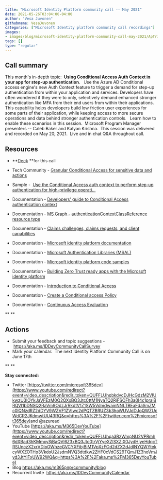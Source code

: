 ```yaml
---
title: "Microsoft Identity Platform community call -- May 2021"
date: 2021-05-26T03:04:00-04:00
author: "Vesa Juvonen"
githubname: VesaJuvonen
categories: ["Microsoft Identity platform community call recordings"]
images:
- images/blog/microsoft-identity-platform-community-call-may-2021/ApTriggeredStep-up.png
tags: []
type: "regular"
---
```



## Call summary


This month's in-depth topic:  **Using Conditional Access Auth Context in
your app for step-up authentication**.   Use the Azure AD Conditional
access engine's new Auth Context feature to trigger a demand for step-up
authentication from within your application and services. Developers
have often wondered if they were to only, selectively demand enhanced
stronger authentication like MFA from their end users from within their
applications.  This capability helps developers build low friction user
experiences for some parts of their application, while keeping access to
more secure operations and data behind stronger authentication controls.
  Learn how to enable these scenarios in this session.  Microsoft
Program Manager presenters -- Caleb Baker and Kalyan Krishna.  This
session was delivered and recorded on May 20, 2021.  Live and in chat
Q&A throughout call. 


## Resources

-   **[Deck](https://techcommunity.microsoft.com/gxcuf89792/attachments/gxcuf89792/Microsoft365PnPBlog/298/1/Use%20Conditional%20Access%20Auth%20Context%20in%20your%20app%20for%20step-up%20authentication.pptx) **for
    this call

-   Tech Community - [Granular Conditional Access for sensitive data and
    actions](https://techcommunity.microsoft.com/t5/azure-active-directory-identity/granular-conditional-access-for-sensitive-data-and-actions/ba-p/1751775) 

-   Sample -  [Use the Conditional Access auth context to perform
    step-up authentication for high-privilege
    operati\...](https://github.com/Azure-Samples/ms-identity-ca-auth-context/blob/main/README.md) 

-   Documentation - [Developers' guide to Conditional Access
    authentication
    context](https://docs.microsoft.com/azure/active-directory/develop/developer-guide-conditional-access-authentication-context)

-   Documentation - [MS Graph
    -](https://docs.microsoft.com/graph/api/resources/authenticationcontextclassreference?view=graph-rest-beta)
    [authenticationContextClassReference](https://docs.microsoft.com/graph/api/resources/authenticationcontextclassreference?view=graph-rest-beta)
    [resource
    type](https://docs.microsoft.com/graph/api/resources/authenticationcontextclassreference?view=graph-rest-beta)

-   Documentation - [Claims challenges, claims requests, and client
    capabilities](https://docs.microsoft.com/azure/active-directory/develop/claims-challenge)

-   Documentation - [Microsoft identity platform
    documentation](https://docs.microsoft.com/azure/active-directory/develop/)

-   Documentation - [Microsoft Authentication Libraries
    (MSAL)](https://docs.microsoft.com/azure/active-directory/develop/msal-overview)

-   Documentation - [Microsoft identity platform code
    samples](https://docs.microsoft.com/azure/active-directory/develop/sample-v2-code) 

-   Documentation - [Building Zero Trust ready apps with the Microsoft
    identity
    platform](https://docs.microsoft.com/security/zero-trust/identity-developer)

-   Documentation - [Introduction to Conditional
    Access](https://docs.microsoft.com/azure/active-directory/conditional-access/overview)

-   Documentation - [Create a Conditional access
    Policy](https://docs.microsoft.com/azure/active-directory/conditional-access/concept-conditional-access-cloud-apps)

-   Documentation - [Continuous Access
    Evaluation](https://docs.microsoft.com/azure/active-directory/conditional-access/concept-continuous-access-evaluation)

** **

## Actions



-   Submit your feedback and topic suggestions
    - <https://aka.ms/IDDevCommunityCallSurvey> 
-   Mark your calendar.  The next Identity Platform Community Call is on
    June 17th

** **

**Stay connected:**

-   Twitter [https://twitter.com/microsoft365dev](https://www.youtube.com/redirect?event=video_description&redir_token=QUFFLUhqbkdvcDJHcGdzM2VIUkwzU3lOYkJaVFEzM0Q2QXxBQ3Jtc0ttM1NyaTQ2RjFSOFh3a0l4c1pralBRQVI1bDNSQ2RaVm9OdzJrRkdtV1Z1SW5VdmdwamNNLTBEaFdaSmZMc0lQNzdRZ2dDYV9WZVF1ZVIwc2dPQTZBRUZ3b3hoWUVJdDJoQWZUcWdCR2JKdmwtUU43RQ&q=https%3A%2F%2Ftwitter.com%2Fmicrosoft365dev)​
    and \@azuread
-   YouTube [https://aka.ms/M365DevYouTube](https://www.youtube.com/redirect?event=video_description&redir_token=QUFFLUhqa3RzWmpNU2VPRmh6dXBad3hKMmxySjBaQVl6Z3xBQ3Jtc0trVjYyeXZlSXZiX0JydHlyeHdqcTRSUnczX2xrVDloOWhzeGVCYXFibjBiM1VpXzFOd2dZX2dJdlNYQWYtekcyWXZOTHp3VkdoU2JsdmNVQ3dtdkw2ZHF0cVdCS29TQmJ1Z3hoVmJyd3JtYlFxUW92WQ&q=https%3A%2F%2Faka.ms%2FM365DevYouTube)​
-   Blog <https://aka.ms/m365pnp/community/blog>
-   Recurrent Invite  <https://aka.ms/IDDevCommunityCalendar> 

